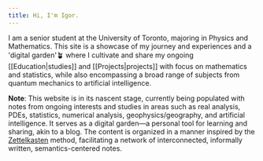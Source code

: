 ```yaml
---
title: Hi, I'm Igor.
---
```

I am a senior student at the University of Toronto, majoring in Physics and Mathematics. This site is a showcase of my journey and experiences and a 'digital garden'🪴 where I cultivate and share my ongoing [[Education|studies]] and [[Projects|projects]] with focus on mathematics and statistics, while also encompassing a broad range of subjects from quantum mechanics to artificial intelligence.

**Note**: This website is in its nascent stage, currently being populated with notes from ongoing interests and studies in areas such as real analysis, PDEs, statistics, numerical analysis, geophysics/geography, and artificial intelligence. It serves as a digital garden—a personal tool for learning and sharing, akin to a blog. The content is organized in a manner inspired by the [Zettelkasten](https://en.wikipedia.org/wiki/Zettelkasten) method, facilitating a network of interconnected, informally written, semantics-centered notes.




